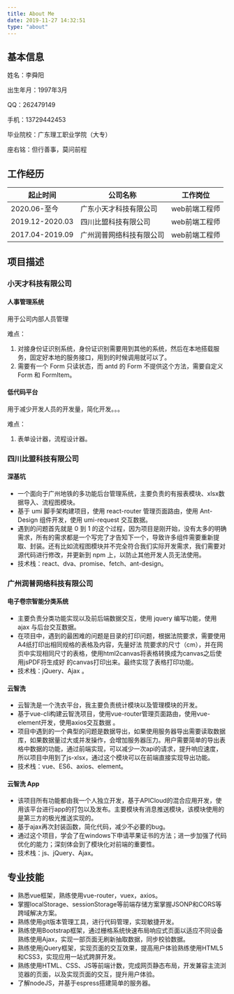 ```yaml
---
title: About Me
date: 2019-11-27 14:32:51
type: "about"
---
```


## 基本信息

姓名：李舜阳

出生年月：1997年3月

QQ：262479149

手机：13729442453

毕业院校：广东理工职业学院（大专）

座右铭：但行善事，莫问前程

## 工作经历

|起止时间|公司名称|工作岗位|
|-----|-----|-----|
|2020.06-至今|广东小天才科技有限公司|web前端工程师|
|2019.12-2020.03|四川比盟科技有限公司|web前端工程师|
|2017.04-2019.09|广州润普网络科技有限公司|web前端工程师|

## 项目描述

### 小天才科技有限公司

#### 人事管理系统

用于公司内部人员管理

难点：

1. 对接身份证识别系统，身份证识别需要用到其他的系统，然后在本地搭载服务，固定好本地的服务接口，用到的时候调用就可以了。
2. 需要有一个 Form 只读状态，而 antd 的 Form 不提供这个方法，需要自定义 Form 和 FormItem。

#### 低代码平台

用于减少开发人员的开发量，简化开发。。。

难点：

<!-- 1. 关于 skywalking 系统的对接，该系统是由 apache 开发的分布式追踪系统。 -->

1. 表单设计器，流程设计器。

### 四川比盟科技有限公司

#### 深基坑

* 一个面向于广州地铁的多功能后台管理系统，主要负责的有报表模块、xlsx数据导入、流程图模块。 
* 基于 umi 脚手架构建项目，使用 react-router 管理页面路由，使用 Ant-Design 组件开发，使用 umi-request 交互数据。
* 遇到的问题首先就是 0 到 1 的这个过程，因为项目是刚开始，没有太多的明确需求，所有的需求都是一个写完了才告知下一个，导致许多组件需要重新提取、封装。还有比如流程图模块并不完全符合我们实际开发需求，我们需要对源代码进行修改，并更新到 npm 上，以防止其他开发人员无法使用。
* 技术栈：react、dva、promise、fetch、ant-design。

### 广州润普网络科技有限公司

#### 电子卷宗智能分类系统

* 主要负责分类功能实现以及前后端数据交互，使用 jquery 编写功能，使用 ajax 与后台交互数据。
* 在项目中，遇到的最困难的问题是目录的打印问题，根据法院要求，需要使用A4纸打印出相同规格的表格及内容，先量好法  院要求的尺寸（cm），并在网页中实现相同尺寸的表格，使用html2canvas将表格转换成为canvas之后使用jsPDF将生成好  的canvas打印出来。最终实现了表格打印功能。
* 技术栈：jQuery、Ajax 。

#### 云智洗

* 云智洗是一个洗衣平台，我主要负责统计模块以及管理模块的开发。
* 基于vue-cli构建云智洗项目，使用vue-router管理页面路由，使用vue-element开发，使用axios交互数据 。
* 项目中遇到的一个典型的问题是数据导出，如果使用服务器导出需要读取数据库，如果数据量过大或并发操作，会增加服务器压力。用户需要简单的导出表格中数据的功能，通过前端实现，可以减少一次api的请求，提升响应速度，所以项目中用到了js-xlsx，通过这个模块可以在前端直接实现导出功能。
* 技术栈：vue、ES6、axios、element。

#### 云智洗 App

* 该项目所有功能都由我一个人独立开发，基于APICloud的混合应用开发，使用该平台进行app的打包以及发布。主要模块有消息推送模块，该模块使用的是第三方的极光推送实现的。
* 基于ajax再次封装函数，简化代码，减少不必要的bug。
* 通过这个项目，学会了在windows下申请苹果证书的方法；进一步加强了代码优化的能力；深刻体会到了模块化对前端的重要性。
* 技术栈：js、jQuery、Ajax。

## 专业技能

* 熟悉vue框架，熟练使用vue-router，vuex，axios。
* 掌握localStorage、sessionStorage等前端存储方案掌握JSONP和CORS等跨域解决方案。
* 熟练使用git版本管理工具，进行代码管理，实现敏捷开发。
* 熟练使用Bootstrap框架，通过栅格系统快速布局响应式页面以适应不同设备熟练使用Ajax，实现一部页面无刷新抽取数据，同步校验数据。
* 熟练使用jQuery框架，实现页面的交互效果，提高用户体验熟练使用HTML5和CSS3，实现应用一站式跨屏开发。
* 熟练使用HTML、CSS、JS等前端计数，完成网页静态布局，开发兼容主流浏览器的页面，以及实现页面的交互，提升用户体验。
* 了解nodeJS，并基于espress搭建简单的服务器。
